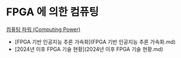 # FPGA 에 의한 컴퓨팅
[컴퓨팅 파워 (Computing Power)](../index.md)
- [FPGA 기반 인공지능 추론 가속화](FPGA 기반 인공지능 추론 가속화.md)
- [2024년 이후 FPGA 기술 현황](2024년 이후 FPGA 기술 현황.md)
